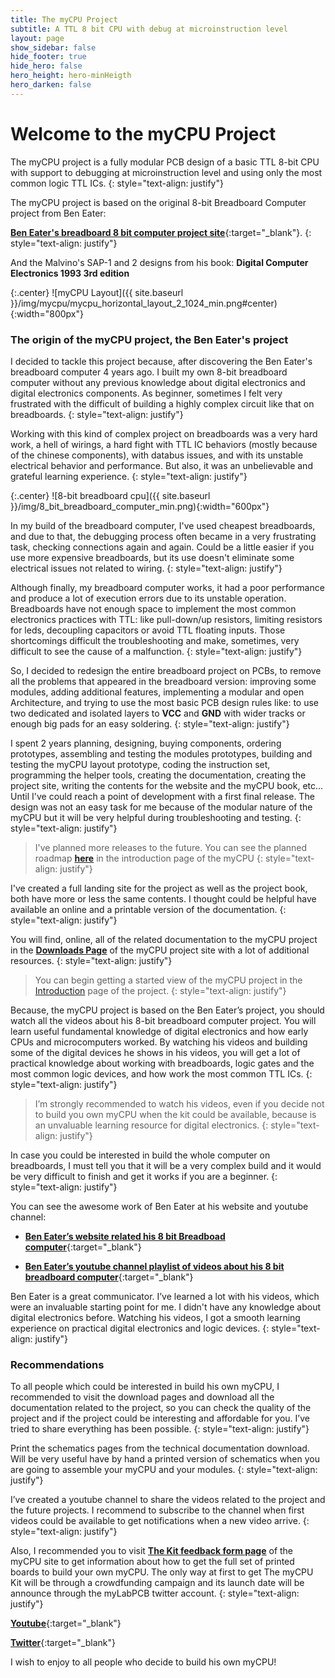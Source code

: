 ```yaml
---
title: The myCPU Project
subtitle: A TTL 8 bit CPU with debug at microinstruction level
layout: page
show_sidebar: false
hide_footer: true
hide_hero: false
hero_height: hero-minHeigth
hero_darken: false
---
```


# Welcome to the myCPU Project
The myCPU project is a fully modular PCB design of a basic TTL 8-bit CPU with support to debugging at microinstruction level and using only the most common logic TTL ICs.
{: style="text-align: justify"}

The myCPU project is based on the original 8-bit Breadboard Computer project from Ben Eater:

[**Ben Eater's breadboard 8 bit computer project site**](https://eater.net/8bit/){:target="_blank"}.
{: style="text-align: justify"}

And the Malvino's SAP-1 and 2 designs from his book: **Digital Computer Electronics 1993 3rd edition**

{:.center}
![myCPU Layout]({{ site.baseurl }}/img/mycpu/mycpu_horizontal_layout_2_1024_min.png#center){:width="800px"}

### The origin of the myCPU project, the Ben Eater's project

I decided to tackle this project because, after discovering the Ben Eater's breadboard computer 4 years ago.  I built my own 8-bit breadboard computer without any previous knowledge about digital electronics and digital electronics components. As beginner, sometimes I felt very frustrated with the difficult of building a highly complex circuit like that on breadboards.
{: style="text-align: justify"}

Working with this kind of complex project on breadboards was a very hard work, a hell of wirings, a hard fight with TTL IC behaviors (mostly because of the chinese components), with databus issues, and with its unstable electrical behavior and performance. But also, it was an unbelievable and grateful learning experience.
{: style="text-align: justify"}

{:.center}
![8-bit breadboard cpu]({{ site.baseurl }}/img/8_bit_breadboard_computer_min.png){:width="600px"}

In my build of the breadboard computer, I've used cheapest breadboards, and due to that, the debugging process often became in a very frustrating task, checking connections again and again. Could be a little easier if you use more expensive breadboards, but its use doesn't eliminate some electrical issues not related to wiring.
{: style="text-align: justify"}

Although finally, my breadboard computer works, it had a poor performance and produce a lot of execution errors due to its unstable operation. Breadboards have not enough space to implement the most common electronics practices with TTL: like pull-down/up resistors, limiting resistors for leds, decoupling capacitors or avoid TTL floating inputs. Those shortcomings difficult the troubleshooting and make, sometimes, very difficult to see the cause of a malfunction.
{: style="text-align: justify"}

So, I decided to redesign the entire breadboard project on PCBs, to remove all the problems that appeared in the breadboard version: improving some modules, adding additional features, implementing a modular and  open Architecture, and trying to use the most basic PCB design rules like: to use two dedicated and isolated layers to **VCC** and **GND** with wider tracks or enough big pads for an easy soldering.
{: style="text-align: justify"}


I spent 2 years planning, designing, buying components, ordering prototypes, assembling and testing the modules prototypes, building and testing the myCPU layout prototype, coding the instruction set, programming the helper tools, creating the documentation, creating the project site, writing the contents for the website and the myCPU book,  etc... Until I've could reach a point of development with a first final release. The design was not an easy task for me because of the modular nature of the myCPU but it will be very helpful during troubleshooting and testing.
{: style="text-align: justify"}

> I've planned more releases to the future. You can see the planned roadmap [**here**](/pages/en/mycpu/introduction#mycpu-roadmap) in the introduction page of the myCPU
> {: style="text-align: justify"}

I've created a full landing site for the project as well as the project book, both have more or less the same contents. I thought could be helpful have available an online and a printable version of the documentation.
{: style="text-align: justify"}

You will find, online, all of the related documentation to the myCPU project in the [**Downloads Page**](https://mycpu.mylabpcb.com/pages/en/mycpu/downloads/) of the myCPU project site with a lot of additional resources.
{: style="text-align: justify"}

> You can begin getting a started view of the myCPU project in the [Introduction](/pages/en/mycpu/introduction) page of the project.
> {: style="text-align: justify"}

Because, the myCPU project is based on the Ben Eater’s project, you should watch all the videos about his 8-bit breadboard computer project. You will learn useful fundamental knowledge of digital electronics and how early CPUs and microcomputers worked. By watching his videos and building some of the digital devices he shows in his videos, you will get a lot of practical knowledge about working with breadboards, logic gates and the most common logic devices, and how work the most common TTL ICs.
{: style="text-align: justify"}

> I’m strongly recommended to watch his videos, even if you decide not to build you own myCPU when the kit could be available, because is an unvaluable learning resource for digital electronics.
> {: style="text-align: justify"}

In case you could be interested in build the whole computer on breadboards, I must tell you that it will be a very complex build and it would be very difficult to finish and get it works if you are a  beginner.
{: style="text-align: justify"}

You can see the awesome work of Ben Eater at his website and youtube channel:

* [**Ben Eater’s website related his 8 bit Breadboad computer**](https://eater.net/8bit/){:target="_blank"}

* [**Ben Eater’s youtube channel playlist of videos about his 8 bit breadboard computer**](https://www.youtube.com/playlist?list=PLowKtXNTBypGqImE405J2565dvjafglHU){:target="_blank"}

Ben Eater is a great communicator. I’ve learned a lot with his videos, which were an invaluable starting point for me. I didn't have any knowledge about digital electronics before. Watching his videos, I got a smooth learning experience on practical digital electronics and logic devices.
{: style="text-align: justify"}


### Recommendations

To all people which could be interested in build his own myCPU, I recommended to visit the download pages and download all the documentation related to the project, so you can check the quality of the project and if the project could be interesting and affordable for you. I’ve tried to share everything has been possible.
{: style="text-align: justify"}

Print the schematics pages from the technical documentation download. Will be very useful have by hand a printed version of schematics when you are going to assemble your myCPU and your modules.
{: style="text-align: justify"}

I’ve created a youtube channel to share the videos related to the project and the future projects. I recommend to subscribe to the channel when first videos could be available to get notifications when a new video arrive.
{: style="text-align: justify"}

Also, I recommended you to visit [**The Kit feedback form page**](/pages/en/mycpu/feedback_kit) of the myCPU site to get information about how to get the full set of printed boards to build your own myCPU. The only way at first to get The myCPU Kit will be through a crowdfunding campaign and its launch date will be announce through the myLabPCB twitter account.
{: style="text-align: justify"}

[**Youtube**](https://www.youtube.com/@mylabpcb){:target="_blank"}

[**Twitter**](https://twitter.com/mylabpcb){:target="_blank"}

I wish to enjoy to all people who decide to build his own myCPU!
